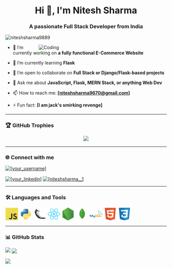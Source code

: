 <h1 align="center">Hi 👋, I'm Nitesh Sharma</h1>
<h3 align="center">A passionate Full Stack Developer from India</h3>

<p align="left">
  <img src="https://komarev.com/ghpvc/?username=niteshsharma9889&label=Profile%20views&color=0e75b6&style=flat" alt="niteshsharma9889" />
</p>

<img align="right" alt="Coding" width="400" src="https://cdn.dribbble.com/users/1162077/screenshots/3848914/media/320984a9ca58b3c73274c9259ecf6de8.gif" />

- 🔭 I’m currently working on **a fully functional E-Commerce Website**

- 🌱 I’m currently learning **Flask**

- 👯 I’m open to collaborate on **Full Stack or Django/Flask-based projects**

- 💬 Ask me about **JavaScript, Flask, MERN Stack, or anything Web Dev**

- 📫 How to reach me: **[niteshsharma9670@gmail.com]**

- ⚡ Fun fact: **[I am jack's smirking revenge]**

---

### 🏆 GitHub Trophies
<p align="center">
  <img src="https://github-profile-trophy.vercel.app/?username=niteshsharma9889&theme=onedark" />
</p>

---

### 🌐 Connect with me
<p align="left">
  <a href="https://twitter.com/[your_username]" target="blank"><img src="https://img.shields.io/twitter/follow/[your_username]?logo=twitter&style=for-the-badge" alt="[your_username]" /></a>
</p>

<p align="left">
<a href="https://www.linkedin.com/in/nitesh-sharma-185273255/" target="blank"><img align="center" src="https://cdn.jsdelivr.net/npm/simple-icons@v3/icons/linkedin.svg" alt="[your_linkedin]" height="30" width="40" /></a>
<a href="https://www.instagram.com/niteshsharma__1/" target="blank"><img align="center" src="https://cdn.jsdelivr.net/npm/simple-icons@v3/icons/instagram.svg" alt="[niteshsharma__1" height="30" width="40" /></a>
<!-- <a href="https://www.leetcode.com/[your_leetcode]" target="blank"><img align="center" src="https://cdn.jsdelivr.net/npm/simple-icons@v3/icons/leetcode.svg" alt="[your_leetcode]" height="30" width="40" /></a> -->
<!-- <a href="https://auth.geeksforgeeks.org/user/[your_gfg]/profile" target="blank"><img align="center" src="https://cdn.jsdelivr.net/npm/simple-icons@v3/icons/geeksforgeeks.svg" alt="[your_gfg]" height="30" width="40" /></a> -->
</p>

---

### 🛠️ Languages and Tools

<p align="left">
  <img src="https://raw.githubusercontent.com/devicons/devicon/master/icons/javascript/javascript-original.svg" alt="javascript" width="40" height="40"/>
  <img src="https://raw.githubusercontent.com/devicons/devicon/master/icons/python/python-original.svg" alt="python" width="40" height="40"/>
  <img src="https://raw.githubusercontent.com/devicons/devicon/master/icons/flask/flask-original.svg" alt="flask" width="40" height="40"/>
  <img src="https://raw.githubusercontent.com/devicons/devicon/master/icons/react/react-original.svg" alt="react" width="40" height="40"/>
  <img src="https://raw.githubusercontent.com/devicons/devicon/master/icons/nodejs/nodejs-original.svg" alt="nodejs" width="40" height="40"/>
  <img src="https://raw.githubusercontent.com/devicons/devicon/master/icons/mongodb/mongodb-original.svg" alt="mongodb" width="40" height="40"/>
  <img src="https://raw.githubusercontent.com/devicons/devicon/master/icons/mysql/mysql-original-wordmark.svg" alt="mysql" width="40" height="40"/>
  <img src="https://raw.githubusercontent.com/devicons/devicon/master/icons/html5/html5-original.svg" alt="html5" width="40" height="40"/>
  <img src="https://raw.githubusercontent.com/devicons/devicon/master/icons/css3/css3-original.svg" alt="css3" width="40" height="40"/>
<!--   <img src="https://www.vectorlogo.zone/logos/getpostman/getpostman-icon.svg" alt="postman" width="40" height="40"/> -->
</p>

---

### 📊 GitHub Stats

<p><img align="left" src="https://github-readme-stats.vercel.app/api/top-langs/?username=niteshsharma9889&layout=compact&theme=tokyonight" /></p>

<p>&nbsp;<img align="center" src="https://github-readme-stats.vercel.app/api?username=niteshsharma9889&show_icons=true&locale=en&theme=tokyonight" /></p>

<p><img align="center" src="https://github-readme-streak-stats.herokuapp.com/?user=niteshsharma9889&theme=tokyonight" /></p>
